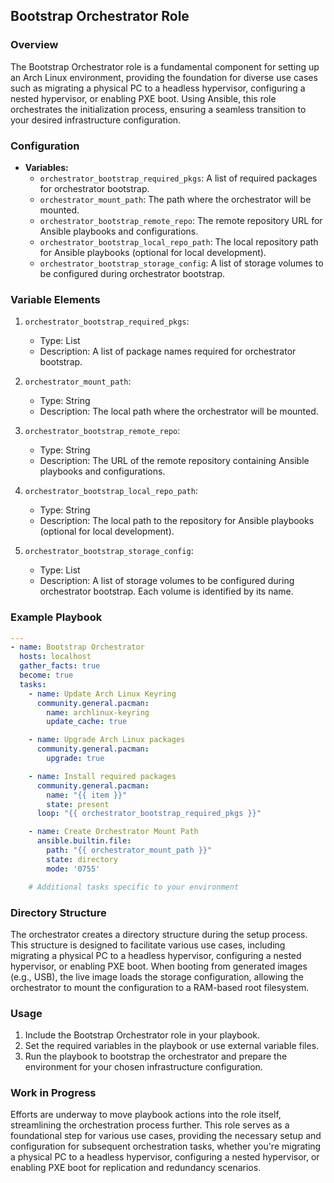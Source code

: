 ## Bootstrap Orchestrator Role

### Overview

The Bootstrap Orchestrator role is a fundamental component for setting up an Arch Linux environment, providing the foundation for diverse use cases such as migrating a physical PC to a headless hypervisor, configuring a nested hypervisor, or enabling PXE boot. Using Ansible, this role orchestrates the initialization process, ensuring a seamless transition to your desired infrastructure configuration.

### Configuration

- **Variables:**
  - `orchestrator_bootstrap_required_pkgs`: A list of required packages for orchestrator bootstrap.
  - `orchestrator_mount_path`: The path where the orchestrator will be mounted.
  - `orchestrator_bootstrap_remote_repo`: The remote repository URL for Ansible playbooks and configurations.
  - `orchestrator_bootstrap_local_repo_path`: The local repository path for Ansible playbooks (optional for local development).
  - `orchestrator_bootstrap_storage_config`: A list of storage volumes to be configured during orchestrator bootstrap.

### Variable Elements

1. `orchestrator_bootstrap_required_pkgs`:
   - Type: List
   - Description: A list of package names required for orchestrator bootstrap.

2. `orchestrator_mount_path`:
   - Type: String
   - Description: The local path where the orchestrator will be mounted.

3. `orchestrator_bootstrap_remote_repo`:
   - Type: String
   - Description: The URL of the remote repository containing Ansible playbooks and configurations.

4. `orchestrator_bootstrap_local_repo_path`:
   - Type: String
   - Description: The local path to the repository for Ansible playbooks (optional for local development).

5. `orchestrator_bootstrap_storage_config`:
   - Type: List
   - Description: A list of storage volumes to be configured during orchestrator bootstrap. Each volume is identified by its name.

### Example Playbook

```yaml
---
- name: Bootstrap Orchestrator
  hosts: localhost
  gather_facts: true
  become: true
  tasks:
    - name: Update Arch Linux Keyring
      community.general.pacman: 
        name: archlinux-keyring
        update_cache: true

    - name: Upgrade Arch Linux packages
      community.general.pacman:
        upgrade: true

    - name: Install required packages
      community.general.pacman:
        name: "{{ item }}"
        state: present
      loop: "{{ orchestrator_bootstrap_required_pkgs }}"

    - name: Create Orchestrator Mount Path
      ansible.builtin.file:
        path: "{{ orchestrator_mount_path }}"
        state: directory
        mode: '0755'

    # Additional tasks specific to your environment

```

### Directory Structure

The orchestrator creates a directory structure during the setup process. This structure is designed to facilitate various use cases, including migrating a physical PC to a headless hypervisor, configuring a nested hypervisor, or enabling PXE boot. When booting from generated images (e.g., USB), the live image loads the storage configuration, allowing the orchestrator to mount the configuration to a RAM-based root filesystem.

### Usage

1. Include the Bootstrap Orchestrator role in your playbook.
2. Set the required variables in the playbook or use external variable files.
3. Run the playbook to bootstrap the orchestrator and prepare the environment for your chosen infrastructure configuration.

### Work in Progress

Efforts are underway to move playbook actions into the role itself, streamlining the orchestration process further. This role serves as a foundational step for various use cases, providing the necessary setup and configuration for subsequent orchestration tasks, whether you're migrating a physical PC to a headless hypervisor, configuring a nested hypervisor, or enabling PXE boot for replication and redundancy scenarios.

